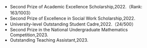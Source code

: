 - Second Prize of Academic Excellence Scholarship,2022.（Rank: 163/1003）
- Second Prize of Excellence in Social Work Scholarship,2022.
- University-level Outstanding Student Cadre,2022.（24/500）
- Second Prize in the National Undergraduate Mathematics Competition,2023.
- Outstanding Teaching Assistant,2023.
